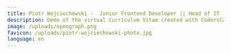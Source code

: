 ```yaml
---
title: Piotr Wojciechowski -  Junior Frontend Developer || Head of IT
description: Demo of the virtual Curriculum Vitae created with CodersCard.
image: /uploads/opengraph.png
favicon: /uploads/piotr-wojciechowski-photo.jpg
language: en
---
```

